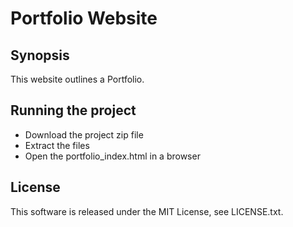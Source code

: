 # Portfolio Website
## Synopsis
This website outlines a Portfolio.
## Running the project
* Download the project zip file 
* Extract the files
* Open the portfolio_index.html in a browser
## License
This software is released under the MIT License, see LICENSE.txt.
